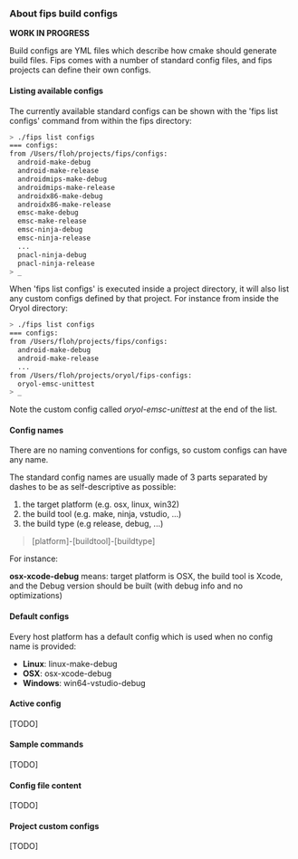 ### About fips build configs

**WORK IN PROGRESS**

Build configs are YML files which describe how cmake should generate build
files. Fips comes with a number of standard config files, and fips projects
can define their own configs.

#### Listing available configs

The currently available standard configs can be shown with the 
'fips list configs' command from within the fips directory:

```bash
> ./fips list configs
=== configs:
from /Users/floh/projects/fips/configs:
  android-make-debug
  android-make-release
  androidmips-make-debug
  androidmips-make-release
  androidx86-make-debug
  androidx86-make-release
  emsc-make-debug
  emsc-make-release
  emsc-ninja-debug
  emsc-ninja-release
  ...
  pnacl-ninja-debug
  pnacl-ninja-release
> _
```

When 'fips list configs' is executed inside a project directory, it will
also list any custom configs defined by that project. For instance from
inside the Oryol directory:

```bash
> ./fips list configs
=== configs:
from /Users/floh/projects/fips/configs:
  android-make-debug
  android-make-release
  ...
from /Users/floh/projects/oryol/fips-configs:
  oryol-emsc-unittest
> _
```

Note the custom config called _oryol-emsc-unittest_ at the end of the list.

#### Config names

There are no naming conventions for configs, so custom configs can have any
name. 

The standard config names are usually made of 3 parts separated by 
dashes to be as self-descriptive as possible:

1. the target platform (e.g. osx, linux, win32)
2. the build tool (e.g. make, ninja, vstudio, ...)
3. the build type (e.g release, debug, ...)

> [platform]-[buildtool]-[buildtype]

For instance:

**osx-xcode-debug** means: target platform is OSX, the build tool is Xcode,
and the Debug version should be built (with debug info and no optimizations)

#### Default configs

Every host platform has a default config which is used when no config name
is provided:

* **Linux**: linux-make-debug
* **OSX**: osx-xcode-debug
* **Windows**: win64-vstudio-debug

#### Active config
[TODO]

#### Sample commands
[TODO]

#### Config file content
[TODO]

#### Project custom configs
[TODO]
